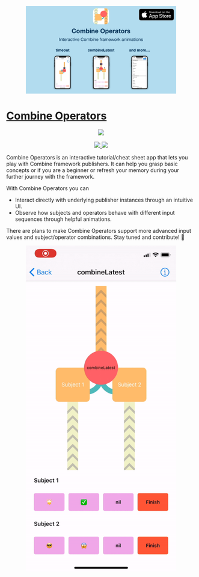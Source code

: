 <p align="center">
<a target="_blank" rel="noopener noreferrer" href="https://apps.apple.com/app/combine-operators/id1507756027">
<img src="https://github.com/cocoatoucher/CombineOperators/raw/master/Docs/promo.png" width="400" max-width="80%" alt="Combine Operators App Store"/>
</p>

# Combine Operators

<p align="center">
<img src="https://img.shields.io/badge/Swift-5.0-orange.svg"/>
</p>
<p align="center">
<a href="https://twitter.com/intent/follow?screen_name=glideengine">
<img src="https://img.shields.io/twitter/follow/glideengine.svg?label=Follow"/>
</a>
<img src="https://img.shields.io/badge/PRs-welcome-brightgreen.svg?style=flat-square"/>
</p>

Combine Operators is an interactive tutorial/cheat sheet app that lets you play with Combine framework publishers. It can help you grasp basic concepts or if you are a beginner or refresh your memory during your further journey with the framework.

With Combine Operators you can
- Interact directly with underlying publisher instances through an intuitive UI.
- Observe how subjects and operators behave with different input sequences through helpful animations.

There are plans to make Combine Operators support more advanced input values and subject/operator combinations. Stay tuned and contribute! 🙌

<p align="center">
<a target="_blank" rel="noopener noreferrer" href="https://apps.apple.com/app/combine-operators/id1507756027">
<img src="https://github.com/cocoatoucher/CombineOperators/raw/master/Docs/interactivecombine.gif" width="400" max-width="60%" alt="A glimpse of the app's interactive features">
</a>
</p>

